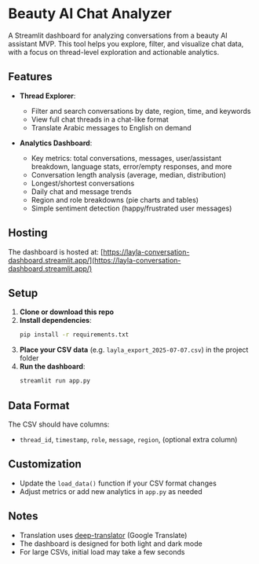 # Beauty AI Chat Analyzer

A Streamlit dashboard for analyzing conversations from a beauty AI assistant MVP. This tool helps you explore, filter, and visualize chat data, with a focus on thread-level exploration and actionable analytics.

## Features

- **Thread Explorer**: 
  - Filter and search conversations by date, region, time, and keywords
  - View full chat threads in a chat-like format
  - Translate Arabic messages to English on demand

- **Analytics Dashboard**:
  - Key metrics: total conversations, messages, user/assistant breakdown, language stats, error/empty responses, and more
  - Conversation length analysis (average, median, distribution)
  - Longest/shortest conversations
  - Daily chat and message trends
  - Region and role breakdowns (pie charts and tables)
  - Simple sentiment detection (happy/frustrated user messages)

## Hosting

The dashboard is hosted at: [https://layla-conversation-dashboard.streamlit.app/](https://layla-conversation-dashboard.streamlit.app/)

## Setup

1. **Clone or download this repo**
2. **Install dependencies**:
   ```bash
   pip install -r requirements.txt
   ```
3. **Place your CSV data** (e.g. `layla_export_2025-07-07.csv`) in the project folder
4. **Run the dashboard**:
   ```bash
   streamlit run app.py
   ```

## Data Format

The CSV should have columns:
- `thread_id`, `timestamp`, `role`, `message`, `region`, (optional extra column)

## Customization
- Update the `load_data()` function if your CSV format changes
- Adjust metrics or add new analytics in `app.py` as needed

## Notes
- Translation uses [deep-translator](https://github.com/nidhaloff/deep-translator) (Google Translate)
- The dashboard is designed for both light and dark mode
- For large CSVs, initial load may take a few seconds

